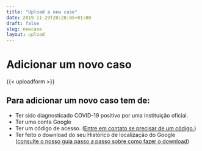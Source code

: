 ```yaml
---
title: "Upload a new case"
date: 2019-11-29T20:28:05+01:00
draft: false
slug: newcase
layout: upload
---
```


# Adicionar um novo caso

{{< uploadform >}}

## Para adicionar um novo caso tem de:

- Ter sido diagnosticado COVID-19 positivo por uma instituição oficial.
- Ter uma conta Google
- Ter um código de acesso. ([Entre em contato se precisar de um código.](/pt/about))
- Ter feito o download do seu Histórico de localização do Google ([consulte o nosso guia passo a passo sobre como fazer o download](/howto))
